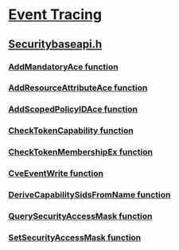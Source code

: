 # [Event Tracing](../_etw/index.md)
## [Securitybaseapi.h](index.md)
### [AddMandatoryAce function](../securitybaseapi/nf-securitybaseapi-addmandatoryace.md)
### [AddResourceAttributeAce function](../securitybaseapi/nf-securitybaseapi-addresourceattributeace.md)
### [AddScopedPolicyIDAce function](../securitybaseapi/nf-securitybaseapi-addscopedpolicyidace.md)
### [CheckTokenCapability function](../securitybaseapi/nf-securitybaseapi-checktokencapability.md)
### [CheckTokenMembershipEx function](../securitybaseapi/nf-securitybaseapi-checktokenmembershipex.md)
### [CveEventWrite function](../securitybaseapi/nf-securitybaseapi-cveeventwrite.md)
### [DeriveCapabilitySidsFromName function](../securitybaseapi/nf-securitybaseapi-derivecapabilitysidsfromname.md)
### [QuerySecurityAccessMask function](../securitybaseapi/nf-securitybaseapi-querysecurityaccessmask.md)
### [SetSecurityAccessMask function](../securitybaseapi/nf-securitybaseapi-setsecurityaccessmask.md)
